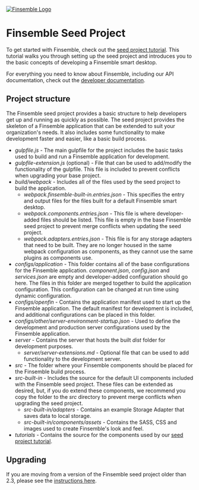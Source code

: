 [![Finsemble Logo](https://documentation.chartiq.com/finsemble/styles/img/Finsemble_Logo_Dark.svg)](https://documentation.chartiq.com/finsemble/)

# Finsemble Seed Project

To get started with Finsemble, check out the [seed project tutorial](https://www.chartiq.com/tutorials/finsemble-seed-project). This tutorial walks you through setting up the seed project and introduces you to the basic concepts of developing a Finsemble smart desktop.

For everything you need to know about Finsemble, including our API documentation, check out the [developer documentation](https://documentation.chartiq.com/finsemble).

## Project structure

The Finsemble seed project provides a basic structure to help developers get up and running as quickly as possible. The seed project provides the skeleton of a Finsemble application that can be extended to suit your organization's needs. It also includes some functionality to make development faster and easier, like a basic build process.

- _gulpfile.js_ - The main gulpfile for the project includes the basic tasks used to build and run a Finsemble application for development.
- _gulpfile-extension.js_ (optional) - File that can be used to add/modify the functionality of the gulpfile. This file is included to prevent conflicts when upgrading your base project.
- _build/webpack_ - Includes all of the files used by the seed project to build the application.
    - _webpack.finsemble-built-in.entries.json_ - This specifies the entry and output files for the files built for a default Finsemble smart desktop.
    - _webpack.components.entries.json_ - This file is where developer-added files should be listed. This file is empty in the base Finsemble seed project to prevent merge conflicts when updating the seed project.
    - _webpack.adapters.entries.json_ - This file is for any storage adapters that need to be built. They are no longer housed in the same webpack configuration as components, as they cannot use the same plugins as components use.
- _configs/application_ - This folder contains all of the base configurations for the Finsemble application. _component.json_, _config.json_ and _services.json_ are empty and developer-added configuration should go here. The files in this folder are merged together to build the application configuration. This configuration can be changed at run time using dynamic configuration.
- _configs/openfin_ - Contains the application manifest used to start up the Finsemble application. The default manifest for development is included, and additional configurations can be placed in this folder.
- _configs/other/server-environment-startup.json_ - Used to define the development and production server configurations used by the Finsemble application.
- _server_ - Contains the server that hosts the built _dist_ folder for development purposes.
    - _server/server-extensions.md_ - Optional file that can be used to add functionality to the development server.
- _src_ - The folder where your Finsemble components should be placed for the Finsemble build process.
- _src-built-in_ - Includes the source for the default UI components included with the Finsemble seed project. These files can be extended as desired, but, if you do extend these components, we recommend you copy the folder to the _src_ directory to prevent merge conflicts when upgrading the seed project.
    - _src-built-in/adapters_ - Contains an example Storage Adapter that saves data to local storage.
    - _src-built-in/components/assets_ - Contains the SASS, CSS and images used to create Finsemble's look and feel.
- _tutorials_ - Contains the source for the components used by our [seed project tutorial](https://www.chartiq.com/tutorials/?slug=finsemble-seed-project).

## Upgrading
If you are moving from a version of the Finsemble seed project older than 2.3, please see the [instructions here](https://github.com/ChartIQ/finsemble-seed/tree/master/migration/2.3).
